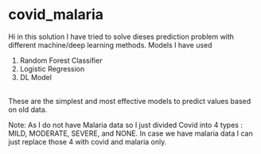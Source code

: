 # covid_malaria

Hi in this solution I have tried to solve dieses prediction problem with different machine/deep learning methods.
  Models I have used <br />
  1. Random Forest Classifier <br />
  2. Logistic Regression <br />
  3. DL Model <br />  <br />


These are the simplest and most effective models to predict values based on old data. <br />

Note: As I do not have Malaria data so I just divided Covid into 4 types : MILD, MODERATE, SEVERE, and NONE.
In case we have malaria data I can just replace those 4 with covid and malaria only.

